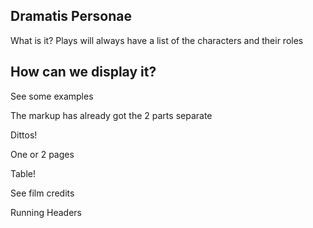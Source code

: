 ## Dramatis Personae

What is it?
Plays will always have a list of the characters and their roles

## How can we display it?

See some examples

The markup has already got the 2 parts separate

Dittos!

One or 2 pages

Table!

See film credits

Running Headers